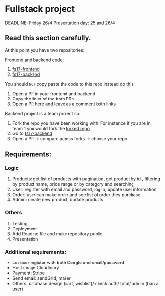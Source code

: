 # Fullstack project

DEADLINE: Friday 26/4
Presentation day: 25 and 26/4

## Read this section carefully.

At this point you have two repositories:

Frontend and backend code:

1. [fs17-frontend](https://github.com/muzahidswe/fs17-Frontend-project)
2. [fs17-backend](https://github.com/muzahidswe/fs17-Backend-project.git)

You should `NOT` copy paste the code to this repo instead do this:

1. Open a PR in your frontend and backend
2. Copy the links of the both PRs
3. Open a PR here and leave as a comment both links

Backend project is a team project so:

1. Fork the repo you have been working with. For instance if you are in team 1 you would fork the [forked repo](https://github.com/daniloccangucu/fs17-backend/tree/danilo)
2. Go to [fs17-backend](https://github.com/Integrify-Finland/fs17-backend)
3. Open a PR -> compare across forks -> choose your repo.

## Requirements:

### Logic

1. Products: get list of products with pagination, get product by id , filtering by product name, price range or by category and searching
2. User: register with email and password, log in, update user information
3. Order: user can make order and see list of order they purchase
4. Admin: create new product, update products

### Others

1. Testing
2. Deployment
3. Add Readme file and make repository public
4. Presentation

### Additional requirements:

- Let user register with both Google and email/password
- Host image Cloudinary
- Payment: Stripe
- Send email: sendGrid, mailer
- Others: database design (cart, wishlist)/ check auth/ total/ admin (ban a user)
